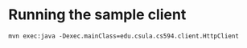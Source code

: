 Running the sample client
===========

`mvn exec:java -Dexec.mainClass=edu.csula.cs594.client.HttpClient`
